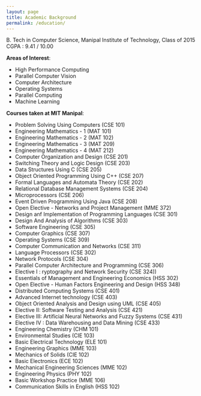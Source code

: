 ```yaml
---
layout: page
title: Academic Background
permalink: /education/
---
```


B. Tech in Computer Science, Manipal Institute of Technology, Class of 2015 </br>
CGPA : 9.41 / 10.00 </br>

**Areas of Interest**:  </br>

- High Performance Computing 
- Parallel Computer Vision 
- Computer Architecture 
- Operating Systems 
- Parallel Computing 
- Machine Learning </br>


**Courses taken at MIT Manipal**: </br>

- Problem Solving Using Computers (CSE 101)
- Engineering Mathematics - 1 (MAT 101)
- Engineering Mathematics - 2 (MAT 102)
- Engineering Mathematics - 3 (MAT 209)
- Engineering Mathematics - 4 (MAT 212)
- Computer Organization and Design (CSE 201)
- Switching Theory and Logic Design (CSE 203)
- Data Structures Using C (CSE 205)
- Object Oriented Programming Using C++ (CSE 207)
- Formal Languages and Automata Theory (CSE 202)
- Relational Database Management Systems (CSE 204)
- Microprocessors (CSE 206)
- Event Driven Programming Using Java (CSE 208)
- Open Elective - Networks and Project Management (MME 372)
- Design anf Implementation of Programming Languages (CSE 301)
- Design And Analysis of Algorithms (CSE 303)
- Software Engineering (CSE 305)
- Computer Graphics (CSE 307)
- Operating Systems (CSE 309)
- Computer Communication and Networks (CSE 311)
- Language Processors (CSE 302)
- Network Protocols (CSE 304)
- Parallel Computer Architecture and Programming (CSE 306)
- Elective I : ryptography and Network Security (CSE 324))
- Essentials of Management and Engineering Economics (HSS 302)
- Open Elective - Human Factors Engineering and Design (HSS 348)
- Distributed Computing Systems (CSE 401)
- Advanced Internet technology (CSE 403)
- Object Oriented Analysis and Design using UML (CSE 405)
- Elective II: Software Testing and Analysis (CSE 421)
- Elective III: Artificial Neural Networks and Fuzzy Systems (CSE 431)
- Elective IV : Data Warehousing and Data Mining (CSE 433)
- Engineering Chemistry (CHM 101)
- Environmental Studies (CIE 103)
- Basic Electrical Technology (ELE 101)
- Engineering Graphics (MME 103)
- Mechanics of Solids (CIE 102)
- Basic Electronics (ECE 102)
- Mechanical Engineering Sciences (MME 102)
- Engineering Physics (PHY 102)
- Basic Workshop Practice (MME 106)
- Communication Skills in English (HSS 102)



 
